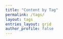 ```yaml
---
title: "Content by Tag"
permalink: /tags/
layout: tags
entries_layout: grid
author_profile: false
---
```

